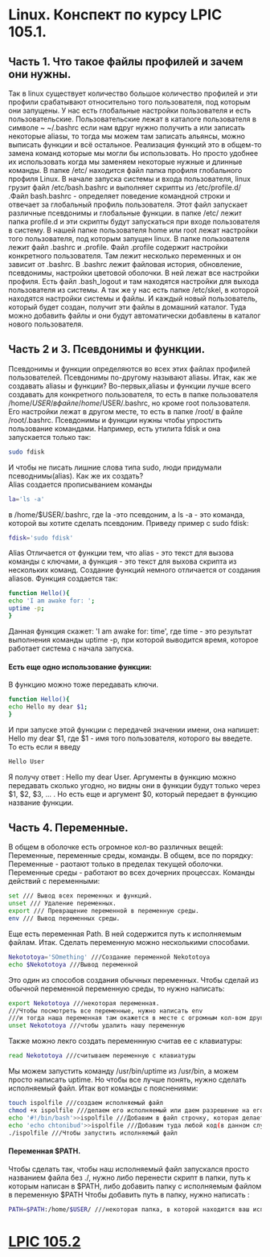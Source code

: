 # Linux. Конспект по курсу LPIC 105.1.
## Часть 1. Что такое файлы профилей и зачем они нужны.
Так в linux существует количество большое количество профилей и эти профили срабатывают относительно того пользователя, под которым они запущены. У нас есть глобальные настройки пользователя и есть пользовательские. Пользовательские лежат в каталоге пользователя в символе ~  ~/.bashrc  если нам вдруг нужно получить а или записать некоторые aliasы, то тогда мы можем там записать альянсы, можно выписать функции и всё остальное. Реализация функций это в общем-то замена команд которые мы могли бы использовать. Но просто удобнее их использовать когда мы заменяем некоторые нужные и длинные команды. В папке /etc/ находится файл папка профиля глобального профиля Linux. 
В начале запуска системы и входа пользователя, linux грузит файл /etc/bash.bashrc и выполняет скрипты из /etc/profile.d/ .Файл bash.bashrc - определяет поведение командной строки и отвечает за глобальный профиль пользователя. Этот файл запускает различные псевдонимы и глобальные функции. в папке /etc/ лежит папка profile.d и эти скрипты будут запускаться при входе пользователя в систему. В нашей папке пользователя home или root лежат настройки того пользователя, под которым запущен linux. В папке пользователя лежит файл .bashrc и .profile. Файл .profile содержит настройки конкретного пользователя. Там лежит несколько переменных и он зависит от .bashrc. В .bashrc лежит файловая история, обновление, псевдонимы, настройки цветовой оболочки. В ней лежат все настройки профиля. Есть файл .bash_logout и там находятся настройки для выхода пользователя из системы. А так же у нас есть папке /etc/skel, в которой находятся настройки системы и файлы. И каждый новый пользователь, который будет создан, получит эти файлы в домашний каталог. Туда можно добавить файлы и они будут автоматически добавлены в каталог нового пользователя.
## Часть 2 и 3. Псевдонимы и функции.
Псевдонимы и функции определяются во всех этих файлах профилей пользователей. Псевдонимы по-другому называют aliasы. Итак, как же создавать aliasы и функции? 
Во-первых,aliasы и функции лучше всего создавать для конкретного пользователя, то есть в папке пользователя /home/$USER/ в файле /home/$USER/.bashrc, но кроме root пользователя. Его настройки лежат в другом месте, то есть в папке /root/ в файле /root/.bashrc. 
Псевдонимы и функции нужны чтобы упростить пользование командами. Например, есть утилита fdisk и она запускается только так: 
```bash
sudo fdisk
``` 
И чтобы не писать лишние слова типа sudo, люди придумали псеводнимы(alias). Как же их создать?  
Alias создается прописыванием команды 
```bash
la='ls -a'
``` 
в /home/$USER/.bashrc, где la -это псевдоним, а ls -a - это команда, которой вы хотите сделать псевдоним.
Приведу пример с sudo fdisk:
```bash
fdisk='sudo fdisk'
``` 
Alias Отличается от функции тем, что alias - это текст для вызова команды с ключами, а функция - это текст для выхова скрипта из нескольких команд.
Создание функций немного отличается от создания aliasов.
Функция создается так:
```bash
function Hello(){
echo 'I am awake for: ';
uptime -p;
}
``` 
Данная функция скажет: 'I am awake for: time', где time - это результат выполнения команды uptime -p, при которой выводится время, которое работает система с начала запуска.
#### Есть еще одно использование функции:
В функцию можно тоже передавать ключи.
```bash
function Hello(){
echo Hello my dear $1;
}
```
И при запуске этой функции с передачей значении имени, она напишет: Hello  my dear $1, где $1 - имя того пользователя, которого вы введете.
То есть если я введу 
```bash
Hello User
``` 
Я получу ответ : Hello my dear User.
Аргументы в функцию можно передавать сколько угодно, но видны они в функции будут только через $1, $2, $3, ... .
Но есть еще и аргумент $0, который передает в функцию название функции.
## Часть 4. Переменные.
В общем в оболочке есть огромное кол-во различных вещей:
Переменные, переменные среды, команды.
В общем, все по порядку:
Переменные - раотают только в пределах текущей оболочки.
Переменные среды - работают во всех дочерних процессах.
Команды действий с переменными:
```bash
set /// Вывод всех переменных и функций.
unset /// Удаление переменных.
export /// Превращение переменной в переменную среды.
env /// Вывод переменных среды.
``` 
Еще есть переменная Path.
В ней содержится путь к исполняемым файлам.
Итак. Сделать переменную можно несколькими способами.

```bash
Nekototoya='SOmething' ///Создание переменной Nekototoya
echo $Nekototoya ///Вывод переменной
```
Это один из способов создания обычных переменных.
Чтобы сделай из обычной переменной переменную среды, то нужно написать:
```bash
export Nekototoya ///некоторая переменная.
///Чтобы посмотреть все переменные, нужно написать env
///и тогда наша переменная там окажется в месте с огромным кол-вом другиз переменных и переменной path.
unset Nekototoya ///чтобы удалить нашу переменную
```
Также можно лекго создать переменнную считав ее с клавиатуры:
```bash
read Nekototoya ///считываем переменную с клавиатуры
```
Мы можем запустить команду /usr/bin/uptime из /usr/bin, а можем просто написать uptime.
Но чтобы все лучше понять, нужно сделать исполняемый файл. 
Итак вот команды с пояснениями:
```bash
touch ispolfile ///создаем исполняемый файл
chmod +x ispolfile ///делаем его исполняемый или даем разрешение на его исполнение или по-другому запуск
echo '#!/bin/bash'>>ispolfile ///Добавим в файл строчку, которая делает его исполняемым.
echo 'echo chtonibud'>>ispolfile ///Добавим туда любой код(в данном случае код вывода чего-нибудь.
./ispolfile ///Чтобы запустить исполняемый файл
```
#### Переменная $PATH.
Чтобы сделать так, чтобы наш исполняемый файл запускался просто названием файла без ./, нужно либо перенести скрипт в папки, путь к которым написан в $PATH, либо добавить папку с исполняемым файлом в переменную $PATH
Чтобы добавить путь в папку, нужно написать :
```bash
PATH=$PATH:/home/$USER/ ///некоторая папка, в которой находится ваш исполняемый файл.
```
# [LPIC 105.2](https://cloudappstorage.github.io/Linuxv2/)
